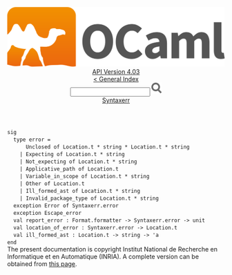 <!-- ((! set title API !)) ((! set documentation !)) ((! set api !)) ((! set nobreadcrumb !)) -->
<div class="api"><header><nav class="toc brand"><a class="brand" href="https://ocaml.org/"><img src="colour-logo-gray.svg" class="svg" alt="OCaml"></a></nav><nav class="toc"><div class="toc_version"><a href="/docs" id="version-select">API Version 4.03</a></div><a href="index.html">&lt; General Index</a><div class="api_search"><input type="text" name="apisearch" id="api_search" oninput="mySearch(false);" onkeypress="this.oninput();" onclick="this.oninput();" onpaste="this.oninput();">
<img src="search_icon.svg" alt="Search" class="svg" onclick="mySearch(false)"></div>
<div id="search_results"></div><div class="toc_title"><a href="Syntaxerr.html">Syntaxerr</a></div><ul></ul></nav></header>
<code class="code"><span class="keyword">sig</span>
&nbsp;&nbsp;<span class="keyword">type</span>&nbsp;error&nbsp;=
&nbsp;&nbsp;&nbsp;&nbsp;&nbsp;&nbsp;<span class="constructor">Unclosed</span>&nbsp;<span class="keyword">of</span>&nbsp;<span class="constructor">Location</span>.t&nbsp;*&nbsp;string&nbsp;*&nbsp;<span class="constructor">Location</span>.t&nbsp;*&nbsp;string
&nbsp;&nbsp;&nbsp;&nbsp;<span class="keywordsign">|</span>&nbsp;<span class="constructor">Expecting</span>&nbsp;<span class="keyword">of</span>&nbsp;<span class="constructor">Location</span>.t&nbsp;*&nbsp;string
&nbsp;&nbsp;&nbsp;&nbsp;<span class="keywordsign">|</span>&nbsp;<span class="constructor">Not_expecting</span>&nbsp;<span class="keyword">of</span>&nbsp;<span class="constructor">Location</span>.t&nbsp;*&nbsp;string
&nbsp;&nbsp;&nbsp;&nbsp;<span class="keywordsign">|</span>&nbsp;<span class="constructor">Applicative_path</span>&nbsp;<span class="keyword">of</span>&nbsp;<span class="constructor">Location</span>.t
&nbsp;&nbsp;&nbsp;&nbsp;<span class="keywordsign">|</span>&nbsp;<span class="constructor">Variable_in_scope</span>&nbsp;<span class="keyword">of</span>&nbsp;<span class="constructor">Location</span>.t&nbsp;*&nbsp;string
&nbsp;&nbsp;&nbsp;&nbsp;<span class="keywordsign">|</span>&nbsp;<span class="constructor">Other</span>&nbsp;<span class="keyword">of</span>&nbsp;<span class="constructor">Location</span>.t
&nbsp;&nbsp;&nbsp;&nbsp;<span class="keywordsign">|</span>&nbsp;<span class="constructor">Ill_formed_ast</span>&nbsp;<span class="keyword">of</span>&nbsp;<span class="constructor">Location</span>.t&nbsp;*&nbsp;string
&nbsp;&nbsp;&nbsp;&nbsp;<span class="keywordsign">|</span>&nbsp;<span class="constructor">Invalid_package_type</span>&nbsp;<span class="keyword">of</span>&nbsp;<span class="constructor">Location</span>.t&nbsp;*&nbsp;string
&nbsp;&nbsp;<span class="keyword">exception</span>&nbsp;<span class="constructor">Error</span>&nbsp;<span class="keyword">of</span>&nbsp;<span class="constructor">Syntaxerr</span>.error
&nbsp;&nbsp;<span class="keyword">exception</span>&nbsp;<span class="constructor">Escape_error</span>
&nbsp;&nbsp;<span class="keyword">val</span>&nbsp;report_error&nbsp;:&nbsp;<span class="constructor">Format</span>.formatter&nbsp;<span class="keywordsign">-&gt;</span>&nbsp;<span class="constructor">Syntaxerr</span>.error&nbsp;<span class="keywordsign">-&gt;</span>&nbsp;unit
&nbsp;&nbsp;<span class="keyword">val</span>&nbsp;location_of_error&nbsp;:&nbsp;<span class="constructor">Syntaxerr</span>.error&nbsp;<span class="keywordsign">-&gt;</span>&nbsp;<span class="constructor">Location</span>.t
&nbsp;&nbsp;<span class="keyword">val</span>&nbsp;ill_formed_ast&nbsp;:&nbsp;<span class="constructor">Location</span>.t&nbsp;<span class="keywordsign">-&gt;</span>&nbsp;string&nbsp;<span class="keywordsign">-&gt;</span>&nbsp;<span class="keywordsign">'</span>a
<span class="keyword">end</span></code><div class="copyright">The present documentation is copyright Institut National de Recherche en Informatique et en Automatique (INRIA). A complete version can be obtained from <a href="http://caml.inria.fr/pub/docs/manual-ocaml/">this page</a>.</div></div>